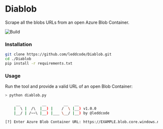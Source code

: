 # Diablob

Scrape all the blobs URLs from an open Azure Blob Container.

![Build](https://img.shields.io/badge/Built%20with-Python-Blue)

### Installation

```sh
git clone https://github.com/leddcode/Diablob.git
cd ./Diablob
pip install -r requirements.txt
```

### Usage

Run the tool and provide a valid URL of an open Blob Container:

```sh
> python diablob.py

     __          __        __   __
    |  \ |  /\  |__) |    /  \ |__) v1.0.0
    |__/ | /~~\ |__) |___ \__/ |__) by @leddcode

[?] Enter Azure Blob Container URL: https://EXAMPLE.blob.core.windows.net/EXAMPLE/
```
